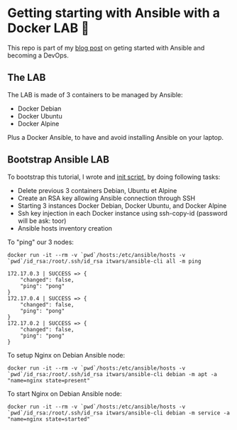 # Getting starting with Ansible with a Docker LAB 🐳

This repo is part of my [blog post](http://www.it-wars.com/posts/dev/formation-ansible-docker-devops/) on geting started with Ansible and becoming a DevOps.

## The LAB

The LAB is made of 3 containers to be managed by Ansible:

- Docker Debian
- Docker Ubuntu
- Docker Alpine

Plus a Docker Ansible, to have and avoid installing Ansible on your laptop.

## Bootstrap Ansible LAB

To bootstrap this tutorial, I wrote and [init script](https://github.com/itwars/ansible-101/blob/master/ansible-cli/init.sh), by doing following tasks:

- Delete previous 3 containers Debian, Ubuntu et Alpine
- Create an RSA key allowing Ansible connection through SSH
- Starting 3 instances Docker Debian, Docker Ubuntu, and Docker Alpine
- Ssh key injection in each Docker instance using ssh-copy-id (password will be ask: toor)
- Ansible hosts inventory creation

To "ping" our 3 nodes:

```
docker run -it --rm -v `pwd`/hosts:/etc/ansible/hosts -v `pwd`/id_rsa:/root/.ssh/id_rsa itwars/ansible-cli all -m ping
```

```
172.17.0.3 | SUCCESS => {
    "changed": false,
    "ping": "pong"
}
172.17.0.4 | SUCCESS => {
    "changed": false,
    "ping": "pong"
}
172.17.0.2 | SUCCESS => {
    "changed": false,
    "ping": "pong"
}
```

To setup Nginx on Debian Ansible node:

```
docker run -it --rm -v `pwd`/hosts:/etc/ansible/hosts -v `pwd`/id_rsa:/root/.ssh/id_rsa itwars/ansible-cli debian -m apt -a "name=nginx state=present"
```

To start Nginx on Debian Ansible node:

```
docker run -it --rm -v `pwd`/hosts:/etc/ansible/hosts -v `pwd`/id_rsa:/root/.ssh/id_rsa itwars/ansible-cli debian -m service -a "name=nginx state=started"
```
